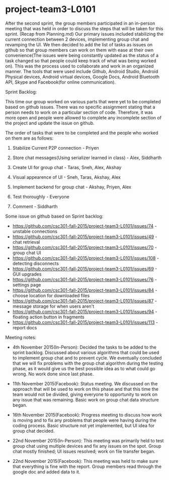 # project-team3-L0101

After the second sprint, the group members participated in an in-person meeting that was held in order to discuss the steps that will be taken for this sprint. (Recap from Planning.md) Our primary issues included stabilizing the current connection between 2 devices, implementing group chat and revamping the UI. We then decided to add the list of tasks as issues on github so that group members can work on them with ease at their own convenience(The issues were being constantly updated as the status of a task changed so that people could keep track of what was being worked on). This was the process used to collaborate and work in an organized manner. The tools that were used include Github, Android Studio, Android Physical devices, Android virtual devices, Google Docs, Android Bluetooth API, Skype and Facebook(for online communication). 


Sprint Backlog:

This time our group worked on various parts that were yet to be completed based on github issues. There was no specific assignment stating that a person needs to work on a particular section of code. Therefore, it was more open and people were allowed to complete any incomplete section of the project and update the issue on github.

The order of tasks that were to be completed and the people who worked on them are as follows: 

1. Stabilize Current P2P connection - Priyen

2. Store chat messages(Using serializer learned in class) - Alex, Siddharth

3. Create UI for group chat - Taras, Sneh, Alex, Akshay

4. Visual appearence of UI - Sneh, Taras, Akshay, Alex

5. Implement backend for group chat - Akshay, Priyen, Alex

6. Test thoroughly - Everyone

7. Comment - Siddharth

Some issue on github based on Sprint backlog:

* https://github.com/csc301-fall-2015/project-team3-L0101/issues/74 - unstable connections
* https://github.com/csc301-fall-2015/project-team3-L0101/issues/49 - chat retrieval
* https://github.com/csc301-fall-2015/project-team3-L0101/issues/70 - group chat UI
* https://github.com/csc301-fall-2015/project-team3-L0101/issues/108 - detecting disconnects
* https://github.com/csc301-fall-2015/project-team3-L0101/issues/69 - GUI upgrades
* https://github.com/csc301-fall-2015/project-team3-L0101/issues/76 - settings page
* https://github.com/csc301-fall-2015/project-team3-L0101/issues/84 - choose location for downloaded files
* https://github.com/csc301-fall-2015/project-team3-L0101/issues/87 - message storage for when users aren't 
* https://github.com/csc301-fall-2015/project-team3-L0101/issues/94 - floating action button in fragments
* https://github.com/csc301-fall-2015/project-team3-L0101/issues/113 - report docs


Meeting notes:

* 4th November 2015(In-Person): Decided the tasks to be added to the sprint backlog. Discussed about various algorithms that could be used to implement group chat and to prevent cycle. We eventually concluded that we will fix problems with the group chat algorithm during the testing phase, as it would give us the best possible idea as to what could go wrong. No work done since last phase.

* 11th November 2015(Facebook): Status meeting. We discussed on the approach that will be used to work on this phase and that this time the team would not be divided, giving everyone to opportunity to work on any issue that was remaining. Basic work on group chat data structure began.

* 16th November 2015(Facebook): Progress meeting to discuss how work is moving and to fix any problems that people were having during the coding process. Basic structure not yet implemented, but UI idea for group chat decided.

* 22nd November 2015(In-Person): This meeting was primarily held to test group chat using multiple devices and fix any issues on the spot. Group chat mostly finished; UI issues resolved; work on file transfer began.

* 22nd November 2015(Facebook): This meeting was held to make sure that everything is fine with the report. Group members read through the google doc and added data to it.